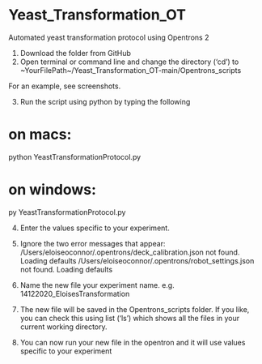 # Yeast_Transformation_OT
Automated yeast transformation protocol using Opentrons 2

1. Download the folder from GitHub
2. Open terminal or command line and change the directory (‘cd’) to 
  ~YourFilePath~/Yeast_Transformation_OT-main/Opentrons_scripts

  For an example, see screenshots.

3. Run the script using python by typing the following 
#  on macs:
   python YeastTransformationProtocol.py

# on windows:
   py YeastTransformationProtocol.py
      
4. Enter the values specific to your experiment.

5. Ignore the two error messages that appear:
/Users/eloiseoconnor/.opentrons/deck_calibration.json not found. Loading defaults
/Users/eloiseoconnor/.opentrons/robot_settings.json not found. Loading defaults

6. Name the new file your experiment name. e.g. 14122020_EloisesTransformation

7. The new file will be saved in the Opentrons_scripts folder. If you like, you can check this using list (‘ls’) which shows all the files in your current working directory.

8. You can now run your new file in the opentron and it will use values specific to your experiment 

